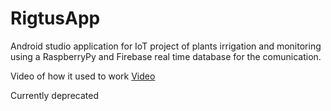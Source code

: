 # RigtusApp

Android studio application for IoT project of plants irrigation and monitoring using a RaspberryPy and Firebase real time database for the comunication.

Video of how it used to work [Video](https://www.youtube.com/watch?v=DtjnZbzcg1I&t=327s)


Currently deprecated


